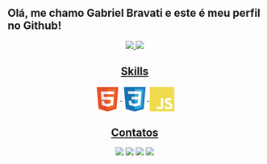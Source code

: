 
## Olá, me chamo Gabriel Bravati e este é meu perfil no Github!
<div align="center">
  <a href="https://github.com/gabrielbravati">
  <img height="180em" src="https://github-readme-stats.vercel.app/api?username=gabrielbravati&show_icons=true&theme=dracula&include_all_commits=true&count_private=true"/>
  <img height="180em" src="https://github-readme-stats.vercel.app/api/top-langs/?username=gabrielbravati&layout=compact&langs_count=7&theme=dracula"/>
</div>

<div align="center" style="display: inline_block">
    <h2>Skills</h2>
  <img align="center" alt="HTML" height="50" width="50" src="https://raw.githubusercontent.com/devicons/devicon/master/icons/html5/html5-original.svg">
  <img align="center" alt="CSS" height="50" width="50" src="https://raw.githubusercontent.com/devicons/devicon/master/icons/css3/css3-original.svg">
  <img align="center" alt="Js" height="50" width="50" src="https://raw.githubusercontent.com/devicons/devicon/master/icons/javascript/javascript-plain.svg"  <img align="center" alt="Js" height="50" width="50" 
<img src="https://cdn.jsdelivr.net/gh/devicons/devicon/icons/nodejs/nodejs-original.svg"  <img align="center" alt="node" height="50" width="50" 
<img src="https://cdn.jsdelivr.net/gh/devicons/devicon/icons/bootstrap/bootstrap-original.svg"  <img align="center" alt="bootstrap" height="50" width="50" 
<img src="https://cdn.jsdelivr.net/gh/devicons/devicon/icons/jquery/jquery-original-wordmark.svg"  <img align="center" alt="jquery" height="50" width="50" 

</div>
<div align="center">
<h2>Contatos</h2>
     <a href="https://www.gabrielbravati.dev" target="_blank"><img src="https://img.shields.io/website?style=for-the-badge&up_color=black&up_message=Portf%C3%B3lio&url=https%3A%2F%2Fwww.gabrielbravati.dev%2F" target="_blank"></a> 
   <a href="https://www.linkedin.com/in/gabriel-bravati-09184821a/" target="_blank"><img src="https://img.shields.io/badge/-LinkedIn-%230077B5?style=for-the-badge&logo=linkedin&logoColor=white" target="_blank"></a> 
  <a href ="mailto:gabrielbravati@gmail.com"><img src="https://img.shields.io/badge/-Gmail-%23333?style=for-the-badge&logo=gmail&logoColor=white" target="_blank"></a>
  <a href="https://api.whatsapp.com/send?phone=+5521983827315" target="_blank"><img src="https://img.shields.io/badge/WhatsApp-25D366?style=for-the-badge&logo=whatsapp&logoColor=white" target="_blank"></a>
</div>

  </body>
